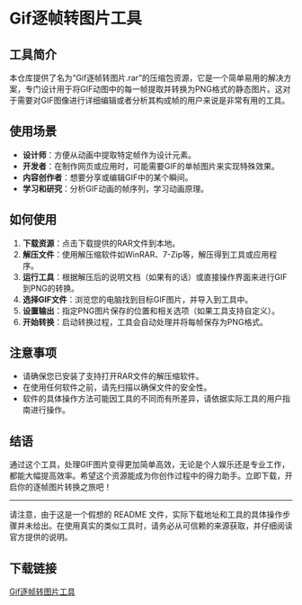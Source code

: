 # Gif逐帧转图片工具

## 工具简介

本仓库提供了名为“Gif逐帧转图片.rar”的压缩包资源，它是一个简单易用的解决方案，专门设计用于将GIF动图中的每一帧提取并转换为PNG格式的静态图片。这对于需要对GIF图像进行详细编辑或者分析其构成帧的用户来说是非常有用的工具。

## 使用场景

- **设计师**：方便从动画中提取特定帧作为设计元素。
- **开发者**：在制作网页或应用时，可能需要GIF的单帧图片来实现特殊效果。
- **内容创作者**：想要分享或编辑GIF中的某个瞬间。
- **学习和研究**：分析GIF动画的帧序列，学习动画原理。

## 如何使用

1. **下载资源**：点击下载提供的RAR文件到本地。
2. **解压文件**：使用解压缩软件如WinRAR、7-Zip等，解压得到工具或应用程序。
3. **运行工具**：根据解压后的说明文档（如果有的话）或直接操作界面来进行GIF到PNG的转换。
4. **选择GIF文件**：浏览您的电脑找到目标GIF图片，并导入到工具中。
5. **设置输出**：指定PNG图片保存的位置和相关选项（如果工具支持自定义）。
6. **开始转换**：启动转换过程，工具会自动处理并将每帧保存为PNG格式。

## 注意事项

- 请确保您已安装了支持打开RAR文件的解压缩软件。
- 在使用任何软件之前，请先扫描以确保文件的安全性。
- 软件的具体操作方法可能因工具的不同而有所差异，请依据实际工具的用户指南进行操作。

## 结语

通过这个工具，处理GIF图片变得更加简单高效，无论是个人娱乐还是专业工作，都能大幅提高效率。希望这个资源能成为你创作过程中的得力助手。立即下载，开启你的逐帧图片转换之旅吧！

---

请注意，由于这是一个假想的 README 文件，实际下载地址和工具的具体操作步骤并未给出。在使用真实的类似工具时，请务必从可信赖的来源获取，并仔细阅读官方提供的说明。

## 下载链接

[Gif逐帧转图片工具](https://pan.quark.cn/s/979a07246a38)